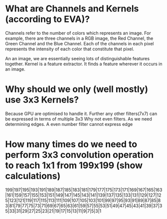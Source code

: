What are Channels and Kernels (according to EVA)?
==================================================================================================================
Channels refer to the number of colors which represents an image. For example, there are three channels in a RGB image, the Red Channel, the Green Channel and the Blue Channel. Each of the channels in each pixel represents the intensity of each color that constitute that pixel.

An an image, we are essentially seeing lots of distinguishable features together. Kernel is a feature extractor. It finds a feature wherever it occurs in an image.

Why should we only (well mostly) use 3x3 Kernels?
==================================================================================================================

Because GPU are optimised to handle it. Further any other filters(7x7) can be expressed in terms of multiple 3x3
Why not even filters. As we need determining edges. A even number filter cannot express edge

How many times do we need to perform 3x3 convolution operation to reach 1x1 from 199x199 (show calculations)
==================================================================================================================

199|197|195|193|191|189|187|185|183|181|179|177|175|173|171|169|167|165|163|161|159|157|155|153|151|149|147|145|143|141|139|137|135|133|131|129|127|125|123|121|119|117|115|113|111|109|107|105|103|101|99|97|95|93|91|89|87|85|83|81|79|77|75|73|71|69|67|65|63|61|59|57|55|53|51|49|47|45|43|41|39|37|35|33|31|29|27|25|23|21|19|17|15|13|11|9|7|5|3|1



